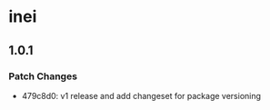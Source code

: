 # inei

## 1.0.1

### Patch Changes

- 479c8d0: v1 release and add changeset for package versioning
